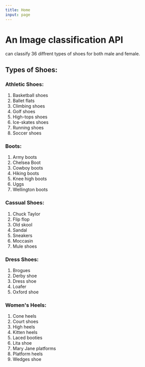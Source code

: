```yaml
---
title: Home
input: page
---
```


# An Image classification API
can classify 36 diffrent types of shoes for both male and female.<br/>

## Types of Shoes:

### Athletic Shoes:
   1. Basketball shoes
   2. Ballet flats
   3. Climbing shoes
   4. Golf shoes 
   5. High-tops shoes 
   6. Ice-skates shoes
   7. Running shoes
   8. Soccer shoes

### Boots:
   1. Army boots
   2. Chelsea Boot
   3. Cowboy boots
   4. Hiking boots
   5. Knee high boots
   6. Uggs
   7. Wellington boots 

### Cassual Shoes:
   1. Chuck Taylor
   2. Flip flop
   3. Old skool
   4. Sandal
   5. Sneakers
   6. Moccasin
   7. Mule shoes


### Dress Shoes:
   1. Brogues
   2. Derby shoe
   3. Dress shoe
   4. Loafer
   5. Oxford shoe

### Women's Heels:
   1. Cone heels
   2. Court shoes
   3. High heels
   4. Kitten heels
   5. Laced booties
   6. Lita shoe
   7. Mary Jane platforms
   8. Platform heels
   9. Wedges shoe 
